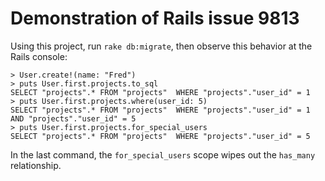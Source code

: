 Demonstration of Rails issue 9813
=================================

Using this project, run `rake db:migrate`, then observe this behavior at the Rails console:

    > User.create!(name: "Fred")
    > puts User.first.projects.to_sql
    SELECT "projects".* FROM "projects"  WHERE "projects"."user_id" = 1
    > puts User.first.projects.where(user_id: 5)
    SELECT "projects".* FROM "projects"  WHERE "projects"."user_id" = 1 AND "projects"."user_id" = 5
    > puts User.first.projects.for_special_users
    SELECT "projects".* FROM "projects"  WHERE "projects"."user_id" = 5

In the last command, the `for_special_users` scope wipes out the `has_many` relationship.

